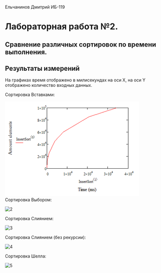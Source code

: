 Ельчанинов Дмитрий ИБ-119
# Лабораторная работа №2.
## Сравнение различных сортировок по времени выполнения.

## Результаты измерений
На графиках время отображено в милисекундах на оси Х, на оси Y отображено количество входных данных.

Сортировка Вставками:

![1](img/insert.png)
Сортировка Выбором:

![2](/img/select.png)

Сортировка Слиянием:

![3](/img/merge.png)

Сортировка Слиянием (без рекурсии):

![4](/img/iterMerge.png)

Сортировка Шелла:

![5](/img/shell.png)
